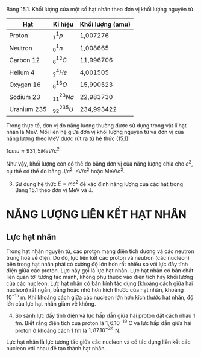 Bảng 15.1. Khối lượng của một số hạt nhân theo đơn vị khối lượng nguyên tử

| Hạt | Kí hiệu | Khối lượng (amu) |
|-----|---------|------------------|
| Proton | $^1_1p$ | 1,007276 |
| Neutron | $^1_0n$ | 1,008665 |
| Carbon 12 | $^{12}_6C$ | 11,996706 |
| Helium 4 | $^4_2He$ | 4,001505 |
| Oxygen 16 | $^{16}_8O$ | 15,990523 |
| Sodium 23 | $^{23}_{11}Na$ | 22,983730 |
| Uranium 235 | $^{235}_{92}U$ | 234,993422 |

Trong thực tế, đơn vị đo năng lượng thường được sử dụng trong vật lí hạt nhân là MeV. Mối liên hệ giữa đơn vị khối lượng nguyên tử và đơn vị của năng lượng theo MeV được rút ra từ hệ thức (15.1):

$1 amu \approx 931,5 MeV/c^2$

Như vậy, khối lượng còn có thể đo bằng đơn vị của năng lượng chia cho $c^2$, cụ thể có thể đo bằng J/$c^2$, eV/$c^2$ hoặc MeV/$c^2$.

3. Sử dụng hệ thức $E = mc^2$ để xác định năng lượng của các hạt trong Bảng 15.1 theo đơn vị MeV và J.

# NĂNG LƯỢNG LIÊN KẾT HẠT NHÂN

## Lực hạt nhân

Trong hạt nhân nguyên tử, các proton mang điện tích dương và các neutron trung hoà về điện. Do đó, lực liên kết các proton và neutron (các nucleon) bên trong hạt nhân phải có cường độ lớn hơn rất nhiều so với lực đẩy tĩnh điện giữa các proton. Lực này gọi là lực hạt nhân. Lực hạt nhân có bản chất liên quan tới tương tác mạnh, không phụ thuộc vào điện tích hay khối lượng của các nucleon. Lực hạt nhân có bán kính tác dụng (khoảng cách giữa hai nucleon) rất ngắn, bằng hoặc nhỏ hơn kích thước của hạt nhân, khoảng $10^{-15}$ m. Khi khoảng cách giữa các nucleon lớn hơn kích thước hạt nhân, độ lớn của lực hạt nhân giảm về không.

4. So sánh lực đẩy tĩnh điện và lực hấp dẫn giữa hai proton đặt cách nhau 1 fm. Biết rằng điện tích của proton là $1,6.10^{-19}$ C và lực hấp dẫn giữa hai proton ở khoảng cách 1 fm là $1,87.10^{-34}$ N.

Lực hạt nhân là lực tương tác giữa các nucleon và có tác dụng liên kết các nucleon với nhau để tạo thành hạt nhân.